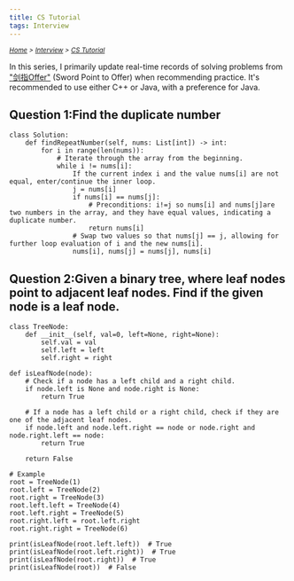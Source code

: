 ```yaml
---
title: CS Tutorial
tags: Interview
---
```

*<small>[Home](/Home/index.html) > [Interview](/tags/Interview/index.html) > [CS Tutorial](/2023/09/11/Interview/CS-Tutorial/index.html)</small>*

In this series, I primarily update real-time records of solving problems from ["剑指Offer"](剑指Offer) (Sword Point to Offer) when recommending practice. It's recommended to use either C++ or Java, with a preference for Java.
## Question 1:Find the duplicate number 
```
class Solution:
    def findRepeatNumber(self, nums: List[int]) -> int:
        for i in range(len(nums)):
            # Iterate through the array from the beginning.
            while i != nums[i]:
                If the current index i and the value nums[i] are not equal, enter/continue the inner loop.
                j = nums[i]
                if nums[i] == nums[j]:
                    # Preconditions: i!=j so nums[i] and nums[j]are two numbers in the array, and they have equal values, indicating a duplicate number. 
                    return nums[i]
                # Swap two values so that nums[j] == j, allowing for further loop evaluation of i and the new nums[i].
                nums[i], nums[j] = nums[j], nums[i]
```

## Question 2:Given a binary tree, where leaf nodes point to adjacent leaf nodes. Find if the given node is a leaf node.
```
class TreeNode:
    def __init__(self, val=0, left=None, right=None):
        self.val = val
        self.left = left
        self.right = right

def isLeafNode(node):
    # Check if a node has a left child and a right child.
    if node.left is None and node.right is None:
        return True
    
    # If a node has a left child or a right child, check if they are one of the adjacent leaf nodes.
    if node.left and node.left.right == node or node.right and node.right.left == node:
        return True
    
    return False

# Example
root = TreeNode(1)
root.left = TreeNode(2)
root.right = TreeNode(3)
root.left.left = TreeNode(4)
root.left.right = TreeNode(5)
root.right.left = root.left.right
root.right.right = TreeNode(6)

print(isLeafNode(root.left.left))  # True
print(isLeafNode(root.left.right))  # True
print(isLeafNode(root.right))  # True
print(isLeafNode(root))  # False
```